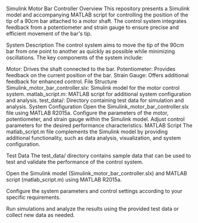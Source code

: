 Simulink Motor Bar Controller
Overview
This repository presents a Simulink model and accompanying MATLAB script for controlling the position of the tip of a 90cm bar attached to a motor shaft. The control system integrates feedback from a potentiometer and strain gauge to ensure precise and efficient movement of the bar's tip.

System Description
The control system aims to move the tip of the 90cm bar from one point to another as quickly as possible while minimizing oscillations. The key components of the system include:

Motor: Drives the shaft connected to the bar.
Potentiometer: Provides feedback on the current position of the bar.
Strain Gauge: Offers additional feedback for enhanced control.
File Structure
Simulink_motor_bar_controller.slx: Simulink model for the motor control system.
matlab_script.m: MATLAB script for additional system configuration and analysis.
test_data/: Directory containing test data for simulation and analysis.
System Configuration
Open the Simulink_motor_bar_controller.slx file using MATLAB R2015a.
Configure the parameters of the motor, potentiometer, and strain gauge within the Simulink model.
Adjust control parameters for the desired performance characteristics.
MATLAB Script
The matlab_script.m file complements the Simulink model by providing additional functionality, such as data analysis, visualization, and system configuration.

Test Data
The test_data/ directory contains sample data that can be used to test and validate the performance of the control system.

Open the Simulink model (Simulink_motor_bar_controller.slx) and MATLAB script (matlab_script.m) using MATLAB R2015a.

Configure the system parameters and control settings according to your specific requirements.

Run simulations and analyze the results using the provided test data or collect new data as needed.
